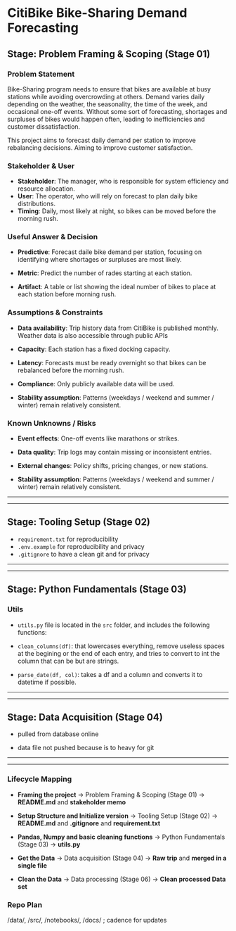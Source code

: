 # CitiBike Bike-Sharing Demand Forecasting
## **Stage:** Problem Framing & Scoping (Stage 01)


### Problem Statement
Bike-Sharing program needs to ensure that bikes are available at busy stations while avoiding overcrowding at others. Demand varies daily depending on the weather, the seasonality, the time of the week, and occasional one-off events. Without some sort of forecasting, shortages and surpluses of bikes would happen often, leading to inefficiencies and customer dissatisfaction.

This project aims to forecast daily demand per station to improve rebalancing decisions. Aiming to improve customer satisfaction.

### Stakeholder & User
- **Stakeholder**: The manager, who is responsible for system efficiency and resource allocation.
- **User**: The operator, who will rely on forecast to plan daily bike distributions.
- **Timing**: Daily, most likely at night, so bikes can be moved before the morning rush.


### Useful Answer & Decision
- **Predictive**: Forecast daile bike demand per station, focusing on identifying where shortages or surpluses are most likely.

- **Metric**: Predict the number of rades starting at each station.

- **Artifact**: A table or list showing the ideal number of bikes to place at each station before morning rush.


### Assumptions & Constraints
- **Data availability**: Trip history data from CitiBike is published monthly. Weather data is also accessible through public APIs

- **Capacity**: Each station has a fixed docking capacity.

- **Latency**: Forecasts must be ready overnight so that bikes can be rebalanced before the morning rush.

- **Compliance**: Only publicly available data will be used.

- **Stability assumption**: Patterns (weekdays / weekend and summer / winter) remain relatively consistent.

### Known Unknowns / Risks
- **Event effects**: One-off events like marathons or strikes.

- **Data quality**: Trip logs may contain missing or inconsistent entries.

- **External changes**: Policy shifts, pricing changes, or new stations.

- **Stability assumption**: Patterns (weekdays / weekend and summer / winter) remain relatively consistent.

----------------
----------------
## **Stage:**  Tooling Setup (Stage 02)

- `requirement.txt` for reproducibility
- `.env.example` for reproducibility and privacy
- `.gitignore` to have a clean git and for privacy

----------------
----------------
## **Stage**: Python Fundamentals (Stage 03)

### Utils

- `utils.py` file is located in the `src` folder, and includes the following functions:

- `clean_columns(df)`: that lowercases everything, remove useless spaces at the begining or the end of each entry, and tries to convert to int the column that can be but are strings.

- `parse_date(df, col)`: takes a df and a column and converts it to datetime if possible.

--------------
--------------

## **Stage:**  Data Acquisition (Stage 04)

- pulled from database online

- data file not pushed because is to heavy for git

----------------
----------------


### Lifecycle Mapping
- **Framing the project** → Problem Framing & Scoping (Stage 01) → **README.md** and **stakeholder memo**

- **Setup Structure and Initialize version** → Tooling Setup (Stage 02) → **README.md** and **.gitignore** and **requirement.txt**

- **Pandas, Numpy and basic cleaning functions** → Python Fundamentals (Stage 03) → **utils.py** 

- **Get the Data** → Data acquisition (Stage 04) → **Raw trip** and **merged in a single file**

- **Clean the Data** → Data processing (Stage 06) → **Clean processed Data set**


### Repo Plan
/data/, /src/, /notebooks/, /docs/ ; cadence for updates